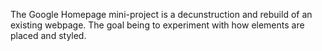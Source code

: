 
The Google Homepage mini-project is a decunstruction and rebuild of an existing webpage. The goal being to experiment with how elements are placed and styled.